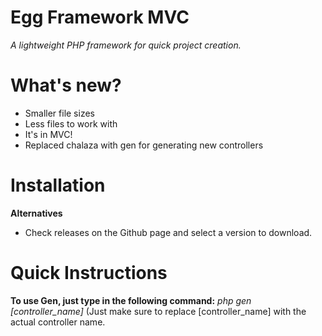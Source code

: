 
# Egg Framework MVC
_A lightweight PHP framework for quick project creation._

# What's new?
- Smaller file sizes
- Less files to work with
- It's in MVC!
- Replaced chalaza with gen for generating new controllers

# Installation
**Alternatives**
* Check releases on the Github page and select a version to download.

# Quick Instructions
**To use Gen, just type in the following command:**
_php gen [controller_name]_
(Just make sure to replace [controller_name] with the actual controller name.
